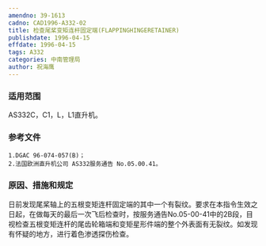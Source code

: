 ```yaml
---
amendno: 39-1613
cadno: CAD1996-A332-02
title: 检查尾桨变矩连杆固定端(FLAPPINGHINGERETAINER)
publishdate: 1996-04-15
effdate: 1996-04-15
tags: A332
categories: 中南管理局
author: 祝海鹰
---
```


### 适用范围 
AS332C，C1，L，L1直升机。

### 参考文件
    1.DGAC 96-074-057(B)；
    2.法国欧洲直升机公司 AS332服务通告 No.05.00.41。


### 原因、措施和规定 
日前发现尾桨轴上的五根变矩连杆固定端的其中一个有裂纹。要求在本指令生效之日起，在做每天的最后一次飞后检查时，按服务通告No.05-00-41中的2B段，目视检查五根变矩连杆的尾齿轮箱端和变矩星形件端的整个外表面有无裂纹。如发现有怀疑的地方，进行着色渗透探伤检查。
